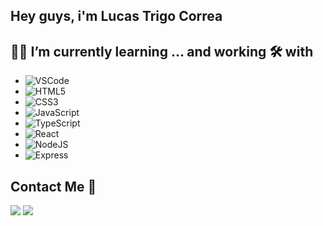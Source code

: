 ## Hey guys, i'm Lucas Trigo Correa
 
## 📘🤓 I’m currently learning ... and working 🛠️ with 
 - ![VSCode](https://img.shields.io/badge/Visual_Studio_Code-0078D4?style=for-the-badge&logo=visual%20studio%20code&logoColor=white)
 - ![HTML5](https://img.shields.io/badge/HTML5-E34F26?style=for-the-badge&logo=html5&logoColor=white)
 - ![CSS3](https://img.shields.io/badge/CSS3-1572B6?style=for-the-badge&logo=css3&logoColor=white)
 - ![JavaScript](https://img.shields.io/badge/JavaScript-F7DF1E?style=for-the-badge&logo=javascript&logoColor=black)
 - ![TypeScript](	https://img.shields.io/badge/TypeScript-007ACC?style=for-the-badge&logo=typescript&logoColor=white)
 - ![React](https://img.shields.io/badge/React-20232A?style=for-the-badge&logo=react&logoColor=61DAFB)
 - ![NodeJS](https://img.shields.io/badge/Node.js-43853D?style=for-the-badge&logo=node-dot-js&logoColor=white)
 - ![Express](https://img.shields.io/badge/Express.js-000000?style=for-the-badge&logo=express&logoColor=white)


  
 ## Contact Me 📌
 
<div> 
  <a href = "mailto: lucastrigocorrea@gmail.com"><img src="https://img.shields.io/badge/-Gmail-%23333?style=for-the-badge&logo=gmail&logoColor=white" target=_blank></a>
  <a href="https://www.linkedin.com/in/lucas-trigo-corr%C3%AAa-561b19212/"><img src="https://img.shields.io/badge/-LinkedIn-%230077B5?style=for-the-badge&logo=linkedin&logoColor=white" target=_blank></a> 
 


